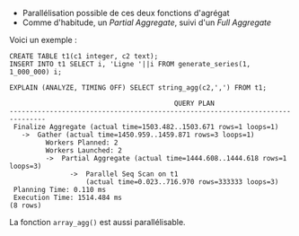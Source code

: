 <!--
Les commits sur ce sujet sont :
* https://git.postgresql.org/gitweb/?p=postgresql.git;a=commit;h=a9c70b46dbe152e094f137f7e6ba9cd3a638ee25

-->

<div class="slide-content">

  * Parallélisation possible de ces deux fonctions d'agrégat
  * Comme d'habitude, un _Partial Aggregate_, suivi d'un _Full Aggregate_

</div>

<div class="notes">

Voici un exemple :

```
CREATE TABLE t1(c1 integer, c2 text);
INSERT INTO t1 SELECT i, 'Ligne '||i FROM generate_series(1, 1_000_000) i;

EXPLAIN (ANALYZE, TIMING OFF) SELECT string_agg(c2,',') FROM t1;

                                         QUERY PLAN
-------------------------------------------------------------------------------
 Finalize Aggregate (actual time=1503.482..1503.671 rows=1 loops=1)
   ->  Gather (actual time=1450.959..1459.871 rows=3 loops=1)
         Workers Planned: 2
         Workers Launched: 2
         ->  Partial Aggregate (actual time=1444.608..1444.618 rows=1 loops=3)
               ->  Parallel Seq Scan on t1
                   (actual time=0.023..716.970 rows=333333 loops=3)
 Planning Time: 0.110 ms
 Execution Time: 1514.484 ms
(8 rows)
```

La fonction `array_agg()` est aussi parallélisable.

</div>
